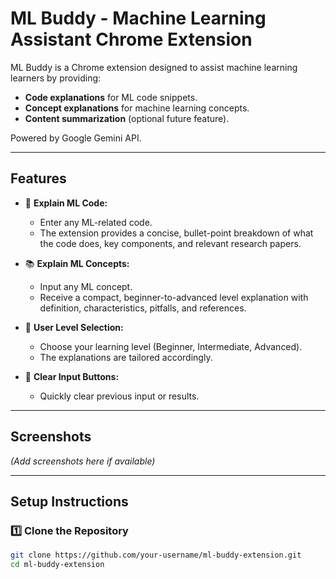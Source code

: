 # ML Buddy - Machine Learning Assistant Chrome Extension

ML Buddy is a Chrome extension designed to assist machine learning learners by providing:

- **Code explanations** for ML code snippets.
- **Concept explanations** for machine learning concepts.
- **Content summarization** (optional future feature).

Powered by Google Gemini API.

---

## Features

- 📄 **Explain ML Code:**
  - Enter any ML-related code.
  - The extension provides a concise, bullet-point breakdown of what the code does, key components, and relevant research papers.

- 📚 **Explain ML Concepts:**
  - Input any ML concept.
  - Receive a compact, beginner-to-advanced level explanation with definition, characteristics, pitfalls, and references.

- 🎯 **User Level Selection:**
  - Choose your learning level (Beginner, Intermediate, Advanced).
  - The explanations are tailored accordingly.

- 🧹 **Clear Input Buttons:**
  - Quickly clear previous input or results.

---

## Screenshots

*(Add screenshots here if available)*

---

## Setup Instructions

### 1️⃣ Clone the Repository

```bash
git clone https://github.com/your-username/ml-buddy-extension.git
cd ml-buddy-extension
